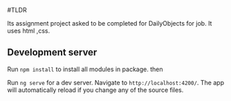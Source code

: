 #TLDR

Its assignment project asked to be completed for DailyObjects for job.
It uses html ,css.

## Development server

Run `npm install` to install all modules in package. then

Run `ng serve` for a dev server. Navigate to `http://localhost:4200/`. The app will automatically reload if you change any of the source files.
